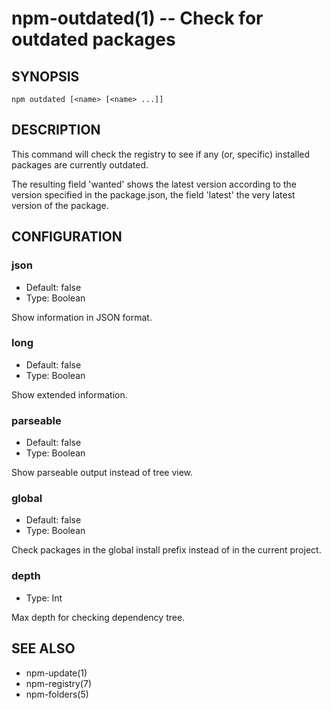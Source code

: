 npm-outdated(1) -- Check for outdated packages
==============================================














































<extoc></extoc>

## SYNOPSIS

    npm outdated [<name> [<name> ...]]

## DESCRIPTION

This command will check the registry to see if any (or, specific) installed
packages are currently outdated.

The resulting field 'wanted' shows the latest version according to the
version specified in the package.json, the field 'latest' the very latest
version of the package.

## CONFIGURATION

### json

* Default: false
* Type: Boolean

Show information in JSON format.

### long

* Default: false
* Type: Boolean

Show extended information.

### parseable

* Default: false
* Type: Boolean

Show parseable output instead of tree view.

### global

* Default: false
* Type: Boolean

Check packages in the global install prefix instead of in the current
project.

### depth

* Type: Int

Max depth for checking dependency tree.

## SEE ALSO

* npm-update(1)
* npm-registry(7)
* npm-folders(5)
